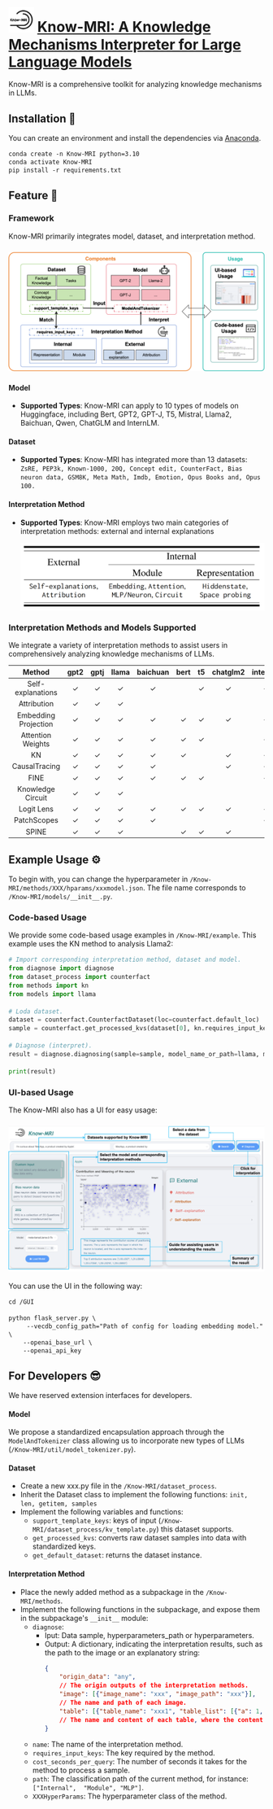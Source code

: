 # <img src="./src/Know-MRI.png" width="50px"> [Know-MRI: A Knowledge Mechanisms Interpreter for Large Language Models](https://arxiv.org/abs/2506.08427)

Know-MRI is a comprehensive toolkit for analyzing knowledge mechanisms in LLMs.

## Installation 🚀
You can create an environment and install the dependencies via [Anaconda](https://www.anaconda.com).
```shell
conda create -n Know-MRI python=3.10
conda activate Know-MRI
pip install -r requirements.txt
```

## Feature 📃

### Framework
Know-MRI primarily integrates model, dataset, and interpretation method.

<h3 align="center">
<img src="./src/framework_fn.png">
</h3>

#### Model 
* **Supported Types**: Know-MRI can apply to 10 types of models on Huggingface, including Bert, GPT2, GPT-J, T5, Mistral, Llama2, Baichuan, Qwen, ChatGLM and InternLM.


#### Dataset
* **Supported Types**: Know-MRI has integrated more than 13 datasets:
`ZsRE, PEP3k, Known-1000, 20Q, Concept edit, CounterFact, Bias neuron data, GSM8K, Meta Math, Imdb, Emotion, Opus Books and, Opus 100.`


#### Interpretation Method
* **Supported Types**: Know-MRI employs two main categories of interpretation methods: external and internal explanations

    <img src="./src/method.png" width="500px" align="center"> 

### Interpretation Methods and Models Supported
We integrate a variety of interpretation methods to assist users in comprehensively analyzing knowledge mechanisms of LLMs.

| Method                  | gpt2 | gptj | llama | baichuan | bert | t5 | chatglm2 | internlm | qwen |
|:-------------------------:|:------:|:------:|:-------:|:----------:|:------:|:----:|:----------:|:----------:|:------:|
|  Self-explanations        | ✓    | ✓    | ✓     | ✓        |      | ✓  | ✓        | ✓        | ✓    |
| Attribution | ✓  | ✓    | ✓     |          |      |    |          |          | ✓    |
| Embedding Projection       | ✓    | ✓    | ✓     | ✓        | ✓    | ✓  | ✓        | ✓        | ✓    |
|  Attention Weights       | ✓    | ✓    | ✓     | ✓        | ✓    | ✓  |          | ✓        |      |
| KN      | ✓    | ✓    | ✓     | ✓        | ✓    |    |✓        | ✓     | ✓    |
|  CausalTracing             | ✓    | ✓    | ✓     | ✓        |      |    | ✓        | ✓        | ✓    |
| FINE                     | ✓    | ✓    | ✓     | ✓        | ✓    | ✓  |          | ✓        | ✓    |
|  Knowledge Circuit        | ✓    | ✓    | ✓     |          |      |    |          |          |      |
|  Logit Lens              | ✓    | ✓    | ✓     | ✓        | ✓    | ✓  | ✓        | ✓        | ✓    |
|  PatchScopes              | ✓    | ✓    | ✓     | ✓        |      |    |          | ✓        | ✓    |
|  SPINE                   | ✓    | ✓    | ✓     |          | ✓    | ✓  | ✓        |          | ✓    |

## Example Usage ⚙️
To begin with, you can change the hyperparameter in `/Know-MRI/methods/XXX/hparams/xxxmodel.json`. The file name corresponds to `/Know-MRI/models/__init__.py`.

### Code-based Usage
We provide some code-based usage examples in `/Know-MRI/example`.
This example uses the KN method to analysis Llama2:
```python
# Import corresponding interpretation method, dataset and model.
from diagnose import diagnose
from dataset_process import counterfact
from methods import kn
from models import llama

# Loda dataset.
dataset = counterfact.CounterfactDataset(loc=counterfact.default_loc)
sample = counterfact.get_processed_kvs(dataset[0], kn.requires_input_keys)

# Diagnose (interpret).
result = diagnose.diagnosing(sample=sample, model_name_or_path=llama, method=kn.name)

print(result)
```

### UI-based Usage
The Know-MRI also has a UI for easy usage:

<h3 align="center">
<img src="./src/UI_demo.png">
</h3>

You can use the UI in the following way:
```shell
cd /GUI

python flask_server.py \
     --vecdb_config_path="Path of config for loading embedding model." \
    --openai_base_url \
    --openai_api_key                      
```

## For Developers 😎
We have reserved extension interfaces for developers.

#### Model 

We propose a standardized encapsulation approach through the `ModelAndTokenizer` class allowing us to incorporate new types of LLMs (`/Know-MRI/util/model_tokenizer.py`).

#### Dataset


* Create a new xxx.py file in the `/Know-MRI/dataset_process`.
* Inherit the Dataset class to implement the following functions: `init, len, getitem, samples`
* Implement the following variables and functions:
    * `support_template_keys`: keys of input (`/Know-MRI/dataset_process/kv_template.py`) this dataset supports.
    * `get_processed_kvs`: converts raw dataset samples into data with standardized keys.
    * `get_default_dataset`: returns the dataset instance.

#### Interpretation Method

* Place the newly added method as a subpackage in the `/Know-MRI/methods`.
* Implement the following functions in the subpackage, and expose them in the subpackage's `__init__` module:
    * `diagnose`:
        * Iput: Data sample, hyperparameters_path or hyperparameters.
        * Output: A dictionary, indicating the interpretation results, such as the path to the image or an explanatory string:
            ```json
            {   
                "origin_data": "any",
                // The origin outputs of the interpretation methods.
                "image": [{"image_name": "xxx", "image_path": "xxx"}], 
                // The name and path of each image.
                "table": [{"table_name": "xxx1", "table_list": [{"a": 1, "b": 2}, {"a": 3, "b": 4}]}], 
                // The name and content of each table, where the content is organized via List[Dic], with each Dic representing the corresponding values of table elements in the row.
            }
            ```
    * `name`: The name of the interpretation method.
    * `requires_input_keys`: The key required by the method.
    * `cost_seconds_per_query`: The number of seconds it takes for the method to process a sample.
    * `path`: The classification path of the current method, for instance: `["Internal",  "Module", "MLP"]`.
    * `XXXHyperParams`: The hyperparameter class of the method.

